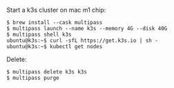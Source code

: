 Start a k3s cluster on mac m1 chip:

```
$ brew install --cask multipass
$ multipass launch --name k3s --memory 4G --disk 40G
$ multipass shell k3s 
ubuntu@k3s:~$ curl -sfL https://get.k3s.io | sh - 
ubuntu@k3s:~$ kubectl get nodes
```

Delete:

```
$ multipass delete k3s k3s
$ multipass purge
```
